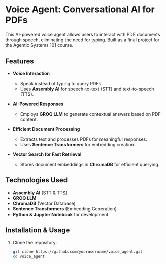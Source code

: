 # Voice Agent: Conversational AI for PDFs  

This AI-powered voice agent allows users to interact with PDF documents through speech, eliminating the need for typing. Built as a final project for the Agentic Systems 101 course.

## Features  

- **Voice Interaction**  
  - Speak instead of typing to query PDFs.  
  - Uses **Assembly AI** for speech-to-text (STT) and text-to-speech (TTS).  

- **AI-Powered Responses**  
  - Employs **GROQ LLM** to generate contextual answers based on PDF content.  

- **Efficient Document Processing**  
  - Extracts text and processes PDFs for meaningful responses.  
  - Uses **Sentence Transformers** for embedding creation.  

- **Vector Search for Fast Retrieval**  
  - Stores document embeddings in **ChromaDB** for efficient querying.  

## Technologies Used  

- **Assembly AI** (STT & TTS)  
- **GROQ LLM**  
- **ChromaDB** (Vector Database)  
- **Sentence Transformers** (Embedding Generation)  
- **Python & Jupyter Notebook** for development  

## Installation & Usage  

1. Clone the repository:  
   ```sh
   git clone https://github.com/yourusername/voice_agent.git
   cd voice_agent
